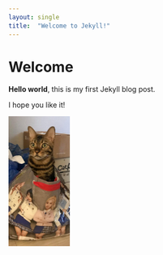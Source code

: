 ```yaml
---
layout: single
title:  "Welcome to Jekyll!"
---
```


# Welcome

**Hello world**, this is my first Jekyll blog post.

I hope you like it!



<img src="../images/2022-07-08-test123/가방든 첵스.jpg" alt="가방든 첵스" style="zoom: 25%;" />


